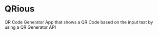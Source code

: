 # QRious
QR Code Generator App that shows a QR Code based on the input text by using a QR Generator API
